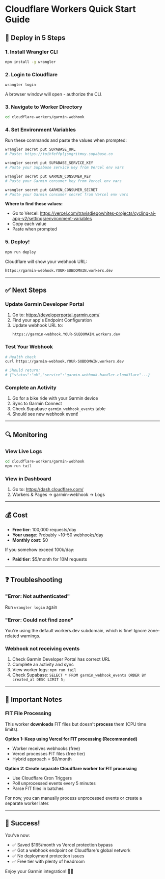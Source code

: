 # Cloudflare Workers Quick Start Guide

## 🚀 Deploy in 5 Steps

### 1. Install Wrangler CLI

```bash
npm install -g wrangler
```

### 2. Login to Cloudflare

```bash
wrangler login
```

A browser window will open - authorize the CLI.

### 3. Navigate to Worker Directory

```bash
cd cloudflare-workers/garmin-webhook
```

### 4. Set Environment Variables

Run these commands and paste the values when prompted:

```bash
wrangler secret put SUPABASE_URL
# Paste: https://toihfeffpljsmgritmuy.supabase.co

wrangler secret put SUPABASE_SERVICE_KEY
# Paste your Supabase service key from Vercel env vars

wrangler secret put GARMIN_CONSUMER_KEY
# Paste your Garmin consumer key from Vercel env vars

wrangler secret put GARMIN_CONSUMER_SECRET
# Paste your Garmin consumer secret from Vercel env vars
```

**Where to find these values:**
- Go to Vercel: https://vercel.com/travisdiegowhites-projects/cycling-ai-app-v2/settings/environment-variables
- Copy each value
- Paste when prompted

### 5. Deploy!

```bash
npm run deploy
```

Cloudflare will show your webhook URL:
```
https://garmin-webhook.YOUR-SUBDOMAIN.workers.dev
```

---

## ✅ Next Steps

### Update Garmin Developer Portal

1. Go to: https://developerportal.garmin.com/
2. Find your app's Endpoint Configuration
3. Update webhook URL to:
   ```
   https://garmin-webhook.YOUR-SUBDOMAIN.workers.dev
   ```

### Test Your Webhook

```bash
# Health check
curl https://garmin-webhook.YOUR-SUBDOMAIN.workers.dev

# Should return:
# {"status":"ok","service":"garmin-webhook-handler-cloudflare"...}
```

### Complete an Activity

1. Go for a bike ride with your Garmin device
2. Sync to Garmin Connect
3. Check Supabase `garmin_webhook_events` table
4. Should see new webhook event!

---

## 🔍 Monitoring

### View Live Logs

```bash
cd cloudflare-workers/garmin-webhook
npm run tail
```

### View in Dashboard

1. Go to: https://dash.cloudflare.com/
2. Workers & Pages → garmin-webhook → Logs

---

## 💰 Cost

- **Free tier**: 100,000 requests/day
- **Your usage**: Probably ~10-50 webhooks/day
- **Monthly cost**: $0

If you somehow exceed 100k/day:
- **Paid tier**: $5/month for 10M requests

---

## ❓ Troubleshooting

### "Error: Not authenticated"
Run `wrangler login` again

### "Error: Could not find zone"
You're using the default workers.dev subdomain, which is fine! Ignore zone-related warnings.

### Webhook not receiving events
1. Check Garmin Developer Portal has correct URL
2. Complete an activity and sync
3. View worker logs: `npm run tail`
4. Check Supabase: `SELECT * FROM garmin_webhook_events ORDER BY created_at DESC LIMIT 5;`

---

## 📝 Important Notes

### FIT File Processing

This worker **downloads** FIT files but doesn't **process** them (CPU time limits).

**Option 1: Keep using Vercel for FIT processing (Recommended)**
- Worker receives webhooks (free)
- Vercel processes FIT files (free tier)
- Hybrid approach = $0/month

**Option 2: Create separate Cloudflare worker for FIT processing**
- Use Cloudflare Cron Triggers
- Poll unprocessed events every 5 minutes
- Parse FIT files in batches

For now, you can manually process unprocessed events or create a separate worker later.

---

## 🎉 Success!

You've now:
- ✅ Saved $165/month vs Vercel protection bypass
- ✅ Got a webhook endpoint on Cloudflare's global network
- ✅ No deployment protection issues
- ✅ Free tier with plenty of headroom

Enjoy your Garmin integration! 🚴‍♂️
